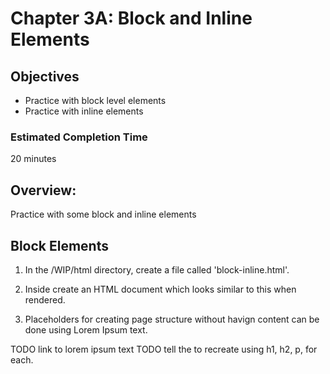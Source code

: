 # Chapter 3A: Block and Inline Elements

## Objectives
* Practice with block level elements
* Practice with inline elements

### Estimated Completion Time 
20 minutes

## Overview:
Practice with some block and inline elements

## Block Elements

1. In the /WIP/html directory, create a file called 'block-inline.html'. 

1. Inside create an HTML document which looks similar to this when rendered.

1. Placeholders for creating page structure without havign content can be done using Lorem Ipsum text.

TODO link to lorem ipsum text
TODO tell the to recreate using h1, h2, p, for each.

